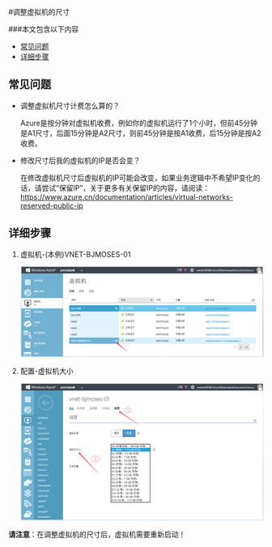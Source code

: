 <properties 
	pageTitle="调整虚拟机的尺寸" 
	description="本文介绍如何调整虚拟机的尺寸" 
	services="virtual machine" 
	documentationCenter="" 
	authors=""
	manager="" 
	editor=""/>
<tags ms.service="virtual machine" ms.date="" wacn.date="12/18/2015"/>

#调整虚拟机的尺寸

###本文包含以下内容

- [常见问题](#faq)
- [详细步骤](#detail)
 
## <a id="faq"></a>常见问题

- 调整虚拟机尺寸计费怎么算的？

	Azure是按分钟对虚拟机收费，例如你的虚拟机运行了1个小时，但前45分钟是A1尺寸，后面15分钟是A2尺寸，则前45分钟是按A1收费，后15分钟是按A2收费。

- 修改尺寸后我的虚拟机的IP是否会变？

	在修改虚拟机尺寸后虚拟机的IP可能会改变，如果业务逻辑中不希望IP变化的话，请尝试“保留IP”，关于更多有关保留IP的内容，请阅读：https://www.azure.cn/documentation/articles/virtual-networks-reserved-public-ip

## <a id="detail"></a>详细步骤

1. 虚拟机-(本例)VNET-BJMOSES-01
 
	![](./media/aog-virtual-machine-how-to-reset-vm-size/choose-vm.png)
 
2. 配置-虚拟机大小

	![](./media/aog-virtual-machine-how-to-reset-vm-size/reset-vm-size.png)

**请注意**：在调整虚拟机的尺寸后，虚拟机需要重新启动！
 

